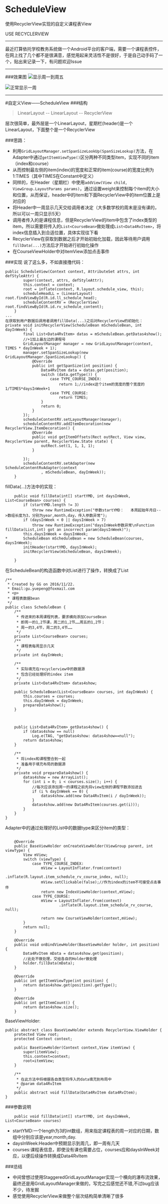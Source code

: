 # ScheduleView
使用RecyclerView实现的自定义课程表View

USE RECYCLERVIEW
***
最近打算依托学校教务系统做一个Android平台的客户端，需要一个课程表控件，在网上找了几个都不是很满意，感觉用起来灵活性不是很好，于是自己动手码了一个，贴出来记录一下，有问题欢迎Issue
***
###效果图
![显示周一到周五](http://upload-images.jianshu.io/upload_images/1941207-4b67cea940dc32b7.png?imageMogr2/auto-orient/strip%7CimageView2/2/w/1240)

![正常显示一周](http://upload-images.jianshu.io/upload_images/1941207-bba0a926244ea027.png?imageMogr2/auto-orient/strip%7CimageView2/2/w/1240)
***
#自定义View——ScheduleView
###结构
>LinearLayout
-- LinearLayout
--  RecyclerView    

层次很简单，最外层是一个LinearLayout，星期栏(header)是一个LinearLayout，下面整个是一个RecyclerView

###思路：
- 利用```GridLayoutManager.setSpanSizeLookUp(SpanSizeLookup)```方法，在Adapter中通过```getItemViewType()```区分两种不同类型item，实现不同的item（index和course）
- 从而控制最左侧的item(index)的宽度和正常的item(course)的宽度比例为1:TIMES（其中TIMES在Constant中定义）
- 同样的，在Header（星期栏）中使用```addView(View child, ViewGroup.LayoutParams params)```，通过设置weight来控制每个item的大小和位置，从而保证，header中的item和下面RecyclerView中的item位置上是对应的
- 将Header中一周显示几天交给调用者决定（大多数学校的周末是没有课的，所以可以一周只显示5天）
- 调用者传入的是课程信息，但是RecyclerView的item中包含了index类型的item，所以需要将传入的`List<CourseBean>`做处理成`List<Data4RvItem>`，将index信息插入到合适位置，具体实现往下看
- RecyclerView在获取到数据之后才开始初始化加载，因此等待用户调用```fillData(...)```方法后才开始进行初始化操作
- 在CourseViewHolder中对itemView添加点击事件

###实现
说了这么多，不如直接撸代码：
```
public ScheduleView(Context context, AttributeSet attrs, int defStyleAttr) {
        super(context, attrs, defStyleAttr);
        this.context = context;
        root = inflate(context, R.layout.schedule_view, this);
        scheduleHeadLL = (LinearLayout) root.findViewById(R.id.ll_schedule_head);
        scheduleContentRV = (RecyclerView) root.findViewById(R.id.rv_schedule_content);
    }
...
在获取到用户数据后调用者调用fillData(...)之后对RecyclerView的初始化：
private void initRecyclerView(ScheduleBean mScheduleBean, int dayInWeek) {
        final List<Data4RvItem> datas = mScheduleBean.getDatas4show();
        //+1加上最左边的课程号
        GridLayoutManager manager = new GridLayoutManager(context, TIMES * dayInWeek + 1);
        manager.setSpanSizeLookup(new GridLayoutManager.SpanSizeLookup() {
            @Override
            public int getSpanSize(int position) {
                Data4RvItem data = datas.get(position);
                switch (data.getType()) {
                    case TYPE_COURSE_INDEX:
                        return 1;//index这个item的宽度的整个宽度的1/TIMES*daysInWeek+1
                    case TYPE_COURSE:
                        return TIMES;
                }
                return 0;
            }
        });
        scheduleContentRV.setLayoutManager(manager);
        scheduleContentRV.addItemDecoration(new RecyclerView.ItemDecoration() {
            @Override
            public void getItemOffsets(Rect outRect, View view, RecyclerView parent, RecyclerView.State state) {
                outRect.set(1, 1, 1, 1);
            }

        });
        scheduleContentRV.setAdapter(new ScheduleContentRvAdapter(context
                , mScheduleBean, dayInWeek));
    }
```

fillData(...)方法中的实现：
```
    public void fillData(int[] startYMD, int daysInWeek, List<CourseBean> courses) {
        if (startYMD.length != 3)
            throw new RuntimeException("参数startYMD：   本周起始年月日-->数组长度为3，分别为year,month,day，传入参数异常");
        if (daysInWeek < 0 || daysInWeek > 7)
            throw new RuntimeException("daysInWeek参数异常\nFunction fillData(List,int) got an incorrect param(daysInWeek)");
        this.daysInWeek = daysInWeek;
*       ScheduleBean mScheduleBean = new ScheduleBean(courses, daysInWeek);
        initHeader(startYMD, daysInWeek);
        initRecyclerView(mScheduleBean, daysInWeek);

    }
```
在ScheduleBean的构造函数中对List<CourseBean>进行了操作，转换成了List<Data4RvItem>
```
/**
 * Created by GG on 2016/11/22.
 * Email:gu.yuepeng@foxmail.com
 * <p>
 * 课程表数据bean
 */
public class ScheduleBean {
    /**
     * 传进来的本周课程列表，要求横向添加CourseBean
     * 即周一的1,2节课，周二的1,2节……周五的1,2节；
     * 周一的3,4节，周二的3,4节……
     */
    private List<CourseBean> courses;
    /**
     * 课程表每周显示几天
     */
    private int dayInWeek;

    /**
     * 实际填充在recyclerview中的数据源
     * 包含已经处理好的index item
     */
    private List<Data4RvItem> datas4show;

    public ScheduleBean(List<CourseBean> courses, int dayInWeek) {
        this.courses = courses;
        this.dayInWeek = dayInWeek;
        prepareData4show();
    }



    public List<Data4RvItem> getDatas4show() {
        if (datas4show == null)
            Log.e(TAG, "getDatas4show: datas4show==null");
        return datas4show;
    }

    /**
     * 将index和课程整合到一起
     * 准备用于填充布局的数据源
     */
    private void prepareData4show() {
        datas4show = new ArrayList();
        for (int i = 0; i < courses.size(); i++) {
            //每次应该添加周一的课程之前先将view左侧的课程节数添加进去
            if (i % dayInWeek == 0) {
                datas4show.add(new Data4RvItem(i / dayInWeek));
            }
            datas4show.add(new Data4RvItem(courses.get(i)));
        }
    }
}
```
Adapter中的通过处理好的List<Data4RvItem>中的数据type来区分item的类型：
```

    @Override
    public BaseViewHolder onCreateViewHolder(ViewGroup parent, int viewType) {
        View mView;
        switch (viewType) {
            case TYPE_COURSE_INDEX:
                mView = LayoutInflater.from(context)
                        .inflate(R.layout.item_schedule_rv_course_index, null);
                mView.setClickable(false);//作为index的item不可接受点击事件
                return new IndexViewHolder(context,mView);
            case TYPE_COURSE:
                mView = LayoutInflater.from(context)
                        .inflate(R.layout.item_schedule_rv_course, null);

                return new CourseViewHolder(context,mView);
        }
        return null;
    }

    @Override
    public void onBindViewHolder(BaseViewHolder holder, int position) {
        Data4RvItem mData = datas4show.get(position);
        //此处不做处理，交给各自的Holder做处理
        holder.fillData(mData);
    }

    @Override
    public int getItemViewType(int position) {
        return datas4show.get(position).getType();
    }

    @Override
    public int getItemCount() {
        return datas4show.size();
    }
```
BaseViewHolder:
```
public abstract class BaseViewHolder extends RecyclerView.ViewHolder {
    protected View root;
    protected Context context;

    public BaseViewHolder(Context context,View itemView) {
        super(itemView);
        this.context=context;
        root=itemView;
    }

    /**
     * 在此方法中将根据各自类型将传入的data填充到布局中
     * @param data4RvItem
     */
    public abstract void fillData(Data4RvItem data4RvItem);
}
```
###参数说明
```
    public void fillData(int[] startYMD, int daysInWeek, List<CourseBean> courses) 
```
- startYMD:一个length为3的int数组，用来指定课程表的周一对应的日期，数组中分别应该是year,month,day.
- daysInWeek:Header中预期显示到周几，即一周有几天
- courses:课程表信息，即使没有课也需要占位，courses应和daysInWeek对应，以便后续操作转换成Data4RvItem

###总结
- 中间曾想过使用StaggeredGridLayoutManager实现一个横向的瀑布流效果，最终还是用GridLayoutManager来做的，写完之后感觉还不错,不过bug应该不少，待发掘
- 感觉使用RecyclerView来做整个层次结构简单清晰了很多
